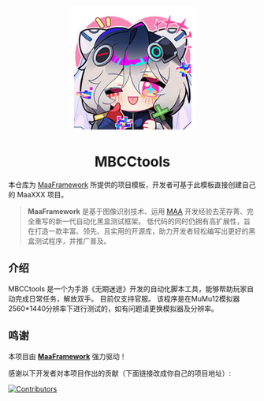 <!-- markdownlint-disable MD033 MD041 -->
<p align="center">
  <img alt="LOGO" src="https://github.com/quietlysnow/MBCCtools/blob/main/resource/base/image/1.jpg" width="256" height="256" />
</p>

<div align="center">

# MBCCtools

</div>

本仓库为 [MaaFramework](https://github.com/MaaXYZ/MaaFramework) 所提供的项目模板，开发者可基于此模板直接创建自己的 MaaXXX 项目。

> **MaaFramework** 是基于图像识别技术、运用 [MAA](https://github.com/MaaAssistantArknights/MaaAssistantArknights) 开发经验去芜存菁、完全重写的新一代自动化黑盒测试框架。
> 低代码的同时仍拥有高扩展性，旨在打造一款丰富、领先、且实用的开源库，助力开发者轻松编写出更好的黑盒测试程序，并推广普及。

## 介绍
MBCCtools 是一个为手游《无期迷途》开发的自动化脚本工具，能够帮助玩家自动完成日常任务，解放双手。
目前仅支持官服。
该程序是在MuMu12模拟器2560*1440分辨率下进行测试的，如有问题请更换模拟器及分辨率。

## 鸣谢

本项目由 **[MaaFramework](https://github.com/MaaXYZ/MaaFramework)** 强力驱动！

感谢以下开发者对本项目作出的贡献（下面链接改成你自己的项目地址）:

[![Contributors](https://contrib.rocks/image?repo=MaaXYZ/MaaFramework&max=1000)](https://github.com/MaaXYZ/MaaFramework/graphs/contributors)
